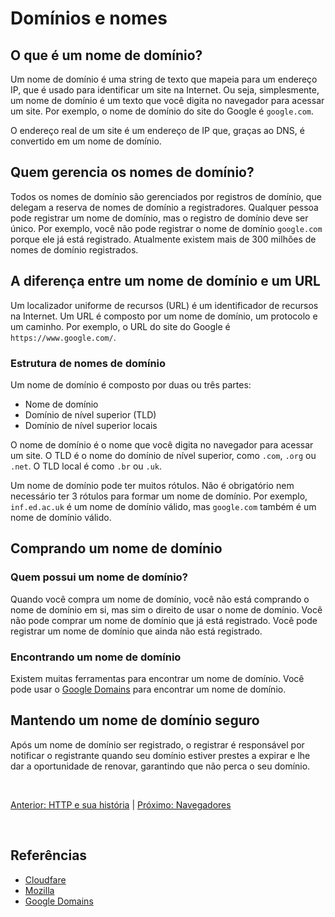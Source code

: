 # Domínios e nomes

## O que é um nome de domínio?

Um nome de domínio é uma string de texto que mapeia para um endereço IP, que é usado para identificar um site na Internet. Ou seja, simplesmente, um nome de domínio é um texto que você digita no navegador para acessar um site. Por exemplo, o nome de domínio do site do Google é `google.com`.

O endereço real de um site é um endereço de IP que, graças ao DNS, é convertido em um nome de domínio.

## Quem gerencia os nomes de domínio?

Todos os nomes de domínio são gerenciados por registros de domínio, que delegam a reserva de nomes de domínio a registradores. Qualquer pessoa pode registrar um nome de domínio, mas o registro de domínio deve ser único. Por exemplo, você não pode registrar o nome de domínio `google.com` porque ele já está registrado. Atualmente existem mais de 300 milhões de nomes de domínio registrados.

## A diferença entre um nome de domínio e um URL

Um localizador uniforme de recursos (URL) é um identificador de recursos na Internet. Um URL é composto por um nome de domínio, um protocolo e um caminho. Por exemplo, o URL do site do Google é `https://www.google.com/`.

### Estrutura de nomes de domínio

Um nome de domínio é composto por duas ou três partes:

* Nome de domínio
* Domínio de nível superior (TLD)
* Domínio de nível superior locais

O nome de domínio é o nome que você digita no navegador para acessar um site. O TLD é o nome do domínio de nível superior, como `.com`, `.org` ou `.net`. O TLD local é como `.br` ou `.uk`.

Um nome de domínio pode ter muitos rótulos. Não é obrigatório nem necessário ter 3 rótulos para formar um nome de domínio. Por exemplo, ```inf.ed.ac.uk``` é um nome de domínio válido, mas ```google.com``` também é um nome de domínio válido.

## Comprando um nome de domínio

### Quem possui um nome de domínio?

Quando você compra um nome de domínio, você não está comprando o nome de domínio em si, mas sim o direito de usar o nome de domínio. Você não pode comprar um nome de domínio que já está registrado. Você pode registrar um nome de domínio que ainda não está registrado.

### Encontrando um nome de domínio

Existem muitas ferramentas para encontrar um nome de domínio. Você pode usar o [Google Domains](https://domains.google/) para encontrar um nome de domínio.


## Mantendo um nome de domínio seguro

Após um nome de domínio ser registrado, o registrar é responsável por notificar o registrante quando seu domínio estiver prestes a expirar e lhe dar a oportunidade de renovar, garantindo que não perca o seu domínio.

<br>

[Anterior: HTTP e sua história](/HTTP.md) | [Próximo: Navegadores](/Internet/Navegadores.md)

<br>

## Referências

* [Cloudfare](https://www.cloudflare.com/learning/dns/what-is-a-domain-name/)
* [Mozilla](https://developer.mozilla.org/en-US/docs/Learn/Common_questions/Web_mechanics/What_is_a_domain_name)
* [Google Domains](https://domains.google/)
